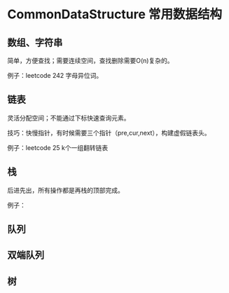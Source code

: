 # CommonDataStructure 常用数据结构

## 数组、字符串

简单，方便查找；需要连续空间，查找删除需要O(n)复杂的。&#x20;

例子：leetcode 242 字母异位词。

## 链表

灵活分配空间；不能通过下标快速查询元素。

技巧：快慢指针，有时候需要三个指针（pre,cur,next），构建虚假链表头。

例子：leetcode 25 k个一组翻转链表

## 栈

后进先出，所有操作都是再栈的顶部完成。

例子：

## 队列

## 双端队列

## 树

